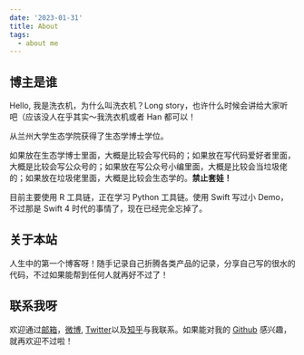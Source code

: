 ```yaml
---
date: '2023-01-31'
title: About
tags:
  - about me
---
```

## 博主是谁
Hello, 我是洗衣机，为什么叫洗衣机？Long story，也许什么时候会讲给大家听吧（应该没人在乎其实～我洗衣机或者 Han 都可以！

从兰州大学生态学院获得了生态学博士学位。

如果放在生态学博士里面，大概是比较会写代码的；如果放在写代码爱好者里面，大概是比较会写公众号的；如果放在写公众号小编里面，大概是比较会当垃圾佬的；如果放在垃圾佬里面，大概是比较会生态学的。**禁止套娃！**

目前主要使用 R 工具链，正在学习 Python 工具链。使用 Swift 写过小 Demo，不过那是 Swift 4 时代的事情了，现在已经完全忘掉了。

## 关于本站
人生中的第一个博客呀！随手记录自己折腾各类产品的记录，分享自己写的很水的代码，不过如果能帮到任何人就再好不过了！

## 联系我呀
欢迎通过[邮箱](mailto://chenhan28@gmail.com)，[微博](https://weibo.com/womeimingzi11), [Twitter](https://twitter.com/chenhan1992)以及[知乎](https://www.zhihu.com/people/womeimingzi)与我联系。如果能对我的 [Github](https://github.com/womeimingzi11) 感兴趣，就再欢迎不过啦！